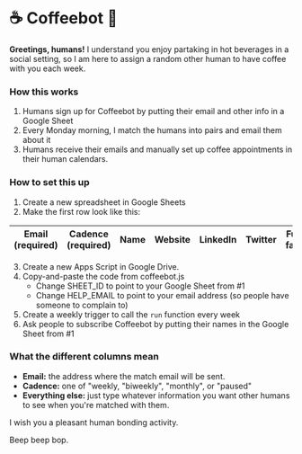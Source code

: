 # ☕️ Coffeebot 🤖

**Greetings, humans!** I understand you enjoy partaking in hot beverages in a social setting, so I am
here to assign a random other human to have coffee with you each week.

### How this works

1. Humans sign up for Coffeebot by putting their email and other info in a Google Sheet
2. Every Monday morning, I match the humans into pairs and email them about it
3. Humans receive their emails and manually set up coffee appointments in their human calendars.

### How to set this up

1. Create a new spreadsheet in Google Sheets
2. Make the first row look like this:

| Email (required) | Cadence (required) | Name | Website | LinkedIn | Twitter | Fun fact   |
|------------------|--------------------|------|---------|----------|---------|------------|

   
3. Create a new Apps Script in Google Drive.
4. Copy-and-paste the code from coffeebot.js
   - Change SHEET_ID to point to your Google Sheet from #1
   - Change HELP_EMAIL to point to your email address (so people have someone to complain to)
5. Create a weekly trigger to call the `run` function every week 
6. Ask people to subscribe Coffeebot by putting their names in the Google Sheet from #1

### What the different columns mean

* **Email:** the address where the match email will be sent.
* **Cadence:** one of "weekly, "biweekly", "monthly", or "paused"
* **Everything else:** just type whatever information you want other humans to see when you're
  matched with them.
  
I wish you a pleasant human bonding activity.

Beep beep bop.
